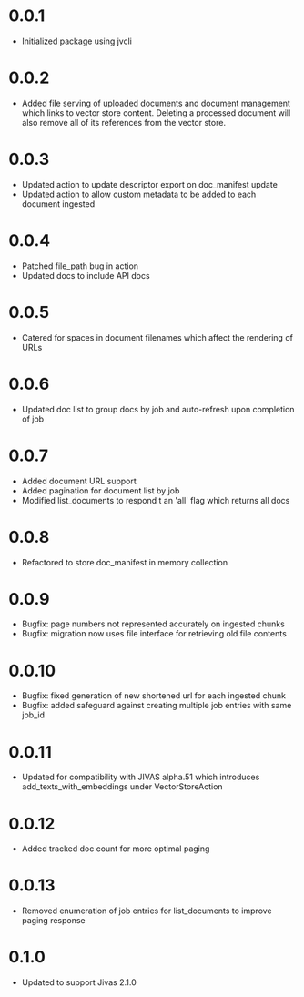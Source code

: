# 0.0.1
- Initialized package using jvcli

# 0.0.2
- Added file serving of uploaded documents and document management which links to vector store content. Deleting a processed document will also remove all of its references from the vector store.

# 0.0.3
- Updated action to update descriptor export on doc_manifest update
- Updated action to allow custom metadata to be added to each document ingested

# 0.0.4
- Patched file_path bug in action
- Updated docs to include API docs

# 0.0.5
- Catered for spaces in document filenames which affect the rendering of URLs

# 0.0.6
- Updated doc list to group docs by job and auto-refresh upon completion of job

# 0.0.7
- Added document URL support
- Added pagination for document list by job
- Modified list_documents to respond t an 'all' flag which returns all docs

# 0.0.8
- Refactored to store doc_manifest in memory collection

# 0.0.9
- Bugfix: page numbers not represented accurately on ingested chunks
- Bugfix: migration now uses file interface for retrieving old file contents

# 0.0.10
- Bugfix: fixed generation of new shortened url for each ingested chunk
- Bugfix: added safeguard against creating multiple job entries with same job_id

# 0.0.11
- Updated for compatibility with JIVAS alpha.51 which introduces add_texts_with_embeddings under VectorStoreAction

# 0.0.12
- Added tracked doc count for more optimal paging

# 0.0.13
- Removed enumeration of job entries for list_documents to improve paging response

# 0.1.0
- Updated to support Jivas 2.1.0
